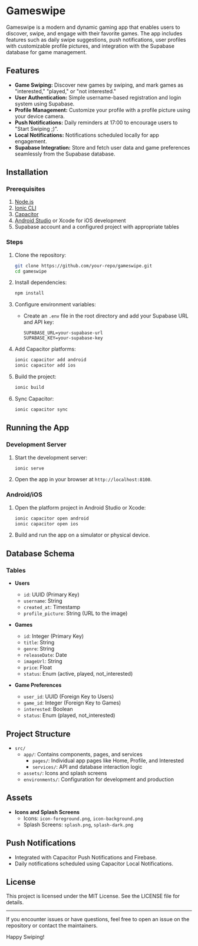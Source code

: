 # Gameswipe

Gameswipe is a modern and dynamic gaming app that enables users to discover, swipe, and engage with their favorite games. The app includes features such as daily swipe suggestions, push notifications, user profiles with customizable profile pictures, and integration with the Supabase database for game management.

## Features

- **Game Swiping:** Discover new games by swiping, and mark games as "interested," "played," or "not interested."
- **User Authentication:** Simple username-based registration and login system using Supabase.
- **Profile Management:** Customize your profile with a profile picture using your device camera.
- **Push Notifications:** Daily reminders at 17:00 to encourage users to "Start Swiping ;)".
- **Local Notifications:** Notifications scheduled locally for app engagement.
- **Supabase Integration:** Store and fetch user data and game preferences seamlessly from the Supabase database.

## Installation

### Prerequisites

1. [Node.js](https://nodejs.org/)
2. [Ionic CLI](https://ionicframework.com/docs/cli/overview)
3. [Capacitor](https://capacitorjs.com/)
4. [Android Studio](https://developer.android.com/studio) or Xcode for iOS development
5. Supabase account and a configured project with appropriate tables

### Steps

1. Clone the repository:
   ```bash
   git clone https://github.com/your-repo/gameswipe.git
   cd gameswipe
   ```

2. Install dependencies:
   ```bash
   npm install
   ```

3. Configure environment variables:
   - Create an `.env` file in the root directory and add your Supabase URL and API key:
     ```env
     SUPABASE_URL=your-supabase-url
     SUPABASE_KEY=your-supabase-key
     ```

4. Add Capacitor platforms:
   ```bash
   ionic capacitor add android
   ionic capacitor add ios
   ```

5. Build the project:
   ```bash
   ionic build
   ```

6. Sync Capacitor:
   ```bash
   ionic capacitor sync
   ```

## Running the App

### Development Server

1. Start the development server:
   ```bash
   ionic serve
   ```
2. Open the app in your browser at `http://localhost:8100`.

### Android/iOS

1. Open the platform project in Android Studio or Xcode:
   ```bash
   ionic capacitor open android
   ionic capacitor open ios
   ```

2. Build and run the app on a simulator or physical device.

## Database Schema

### Tables

- **Users**
  - `id`: UUID (Primary Key)
  - `username`: String
  - `created_at`: Timestamp
  - `profile_picture`: String (URL to the image)

- **Games**
  - `id`: Integer (Primary Key)
  - `title`: String
  - `genre`: String
  - `releaseDate`: Date
  - `imageUrl`: String
  - `price`: Float
  - `status`: Enum (active, played, not_interested)

- **Game Preferences**
  - `user_id`: UUID (Foreign Key to Users)
  - `game_id`: Integer (Foreign Key to Games)
  - `interested`: Boolean
  - `status`: Enum (played, not_interested)

## Project Structure

- `src/`
  - `app/`: Contains components, pages, and services
    - `pages/`: Individual app pages like Home, Profile, and Interested
    - `services/`: API and database interaction logic
  - `assets/`: Icons and splash screens
  - `environments/`: Configuration for development and production

## Assets

- **Icons and Splash Screens**
  - Icons: `icon-foreground.png`, `icon-background.png`
  - Splash Screens: `splash.png`, `splash-dark.png`

## Push Notifications

- Integrated with Capacitor Push Notifications and Firebase.
- Daily notifications scheduled using Capacitor Local Notifications.

## License

This project is licensed under the MIT License. See the LICENSE file for details.

---

If you encounter issues or have questions, feel free to open an issue on the repository or contact the maintainers.

Happy Swiping!

